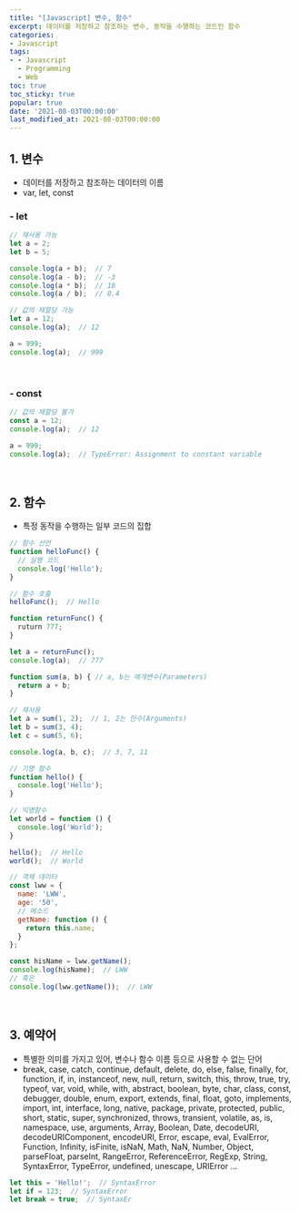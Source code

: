 ```yaml
---
title: "[Javascript] 변수, 함수"
excerpt: 데이터를 저장하고 참조하는 변수, 동작을 수행하는 코드인 함수
categories:
- Javascript
tags:
- - Javascript
  - Programming
  - Web
toc: true
toc_sticky: true
popular: true
date: '2021-08-03T00:00:00'
last_modified_at: 2021-08-03T00:00:00
---
```


## 1. 변수

- 데이터를 저장하고 참조하는 데이터의 이름
- var, let, const


### - let

```javascript
// 재사용 가능
let a = 2;
let b = 5;

console.log(a + b);  // 7
console.log(a - b);  // -3
console.log(a * b);  // 10
console.log(a / b);  // 0.4
```

```javascript
// 값의 재할당 가능
let a = 12;
console.log(a);  // 12

a = 999;
console.log(a);  // 999
```


<br>

### - const

```javascript
// 값의 재할당 불가
const a = 12;
console.log(a);  // 12

a = 999;
console.log(a);  // TypeError: Assignment to constant variable
```


<br>

## 2. 함수

- 특정 동작을 수행하는 일부 코드의 집합

```javascript
// 함수 선언
function helloFunc() {
  // 실행 코드
  console.log('Hello');
}

// 함수 호출
helloFunc();  // Hello
```

```javascript
function returnFunc() {
  ruturn 777;
}

let a = returnFunc();
console.log(a);  // 777
```

```javascript
function sum(a, b) { // a, b는 매개변수(Parameters)
  return a + b;
}

// 재사용
let a = sum(1, 2);  // 1, 2는 인수(Arguments)
let b = sum(3, 4);
let c = sum(5, 6);

console.log(a, b, c);  // 3, 7, 11
```

```javascript
// 기명 함수
function hello() {
  console.log('Hello');
}

// 익명함수
let world = function () {
  console.log('World');
}

hello();  // Hello
world();  // World
```

```javascript
// 객체 데이터
const lww = {
  name: 'LWW',
  age: '50',
  // 메소드
  getName: function () {
    return this.name;
  }
};

const hisName = lww.getName();
console.log(hisName);  // LWW
// 혹은
console.log(lww.getName());  // LWW
```


<br>

## 3. 예약어

- 특별한 의미를 가지고 있어, 변수나 함수 이름 등으로 사용할 수 없는 단어
- break, case, catch, continue, default, delete, do, else, false, finally, for, function, if, in, instanceof, new, null, return, switch, this, throw, true, try, typeof, var, void, while, with, abstract, boolean, byte, char, class, const, debugger, double, enum, export, extends, final, float, goto, implements, import, int, interface, long, native, package, private, protected, public, short, static, super, synchronized, throws, transient, volatile, as, is, namespace, use, arguments, Array, Boolean, Date, decodeURI, decodeURIComponent, encodeURI, Error, escape, eval, EvalError, Function, Infinity, isFinite, isNaN, Math, NaN, Number, Object, parseFloat, parseInt, RangeError, ReferenceError, RegExp, String, SyntaxError, TypeError, undefined, unescape, URIError ...

```javascript
let this = 'Hello!';  // SyntaxError
let if = 123;  // SyntaxError
let break = true;  // SyntaxEr
```